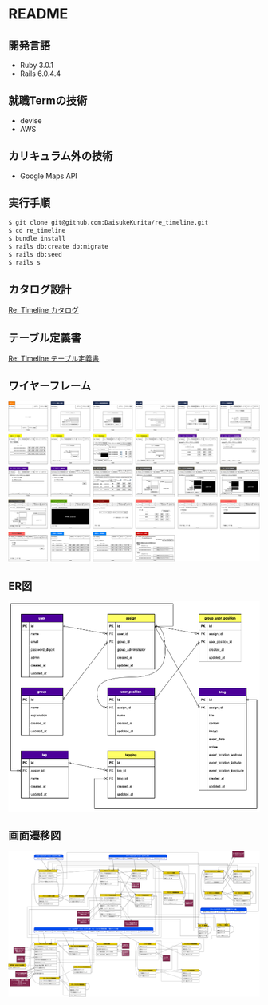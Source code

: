 # README
## 開発言語
- Ruby 3.0.1
- Rails 6.0.4.4
## 就職Termの技術
- devise
- AWS
## カリキュラム外の技術
- Google Maps API
## 実行手順
```
$ git clone git@github.com:DaisukeKurita/re_timeline.git 
$ cd re_timeline
$ bundle install
$ rails db:create db:migrate
$ rails db:seed
$ rails s
```
## カタログ設計
[Re: Timeline カタログ](https://docs.google.com/spreadsheets/d/1034FTJepzzHVKPnQRCDIwXYPs29RevnoyInUAZenDnE/edit#gid=782464957)
## テーブル定義書
[Re: Timeline テーブル定義書](https://docs.google.com/spreadsheets/d/1034FTJepzzHVKPnQRCDIwXYPs29RevnoyInUAZenDnE/edit#gid=2020033787)
## ワイヤーフレーム
![picture 1](images/d4d7ac92e112221036859dd821abcfca5ea989d82e5ae5d54cb531e211fad221.png)  
## ER図
![picture 2](images/19840cd0755ea792f9f97819c6db351ea6bf9d1e4f9fbe7d614e02bd2a01798c.png)  
## 画面遷移図
![picture 3](images/e02a7c131be5115c68311805cd54921a2ba84408944986a469bfa8fc5908bb7c.png)  